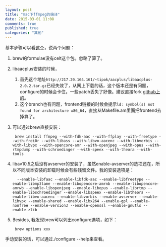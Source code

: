 ```yaml
---
layout: post
title: "mac下ffmpeg的编译"
date: 2015-03-01 11:08
comments: true
published: true
categories: "其他"
---
```


  基本步骤可以看[这个][1]，说两个问题：

1. brew的formulae没有celt这个包。忽略了算了。

2. libaacplus安装的时候，

	1. 首先这个地址`http://217.20.164.161/~tipok/aacplus/libaacplus-2.0.2.tar.gz`已经失效了，从网上下载的话，这个版本还是有问题，configure的时候会卡住，一些patch丢失了好像。建议直接fork [github上的][2]。
    2. 这个branch也有问题，frontend链接的时候会提示`ld: symbol(s) not found for architecture x86_64`，直接从Makefile.am里面把frontend去掉算了。

3. 可以通过brew直接安装：

      	brew install ffmpeg --with-fdk-aac --with-ffplay --with-freetype --with-frei0r --with-libass --with-libvo-aacenc --with-libvorbis --with-libvpx --with-opencore-amr --with-openjpeg --with-opus --with-rtmpdump --with-schroedinger --with-speex --with-theora --with-tools

4. libav10.5之后没有avserver的安装了，虽然enable-avserver的选项还在，所以不同版本安装的卸载时候会有些残留文件。我的安装选项是：

         --enable-libfaac --enable-libfdk-aac --enable-libfreetype --enable-libmp3lame --enable-libopencore-amrnb --enable-libopencore-amrwb --enable-libopenjpeg --enable-libopus --enable-librtmp --enable-libschroedinger --enable-libspeex --enable-libtheora --enable-libvo-aacenc --enable-libvorbis --enable-avserver --enable-libvpx --enable-shared --enable-libx264 --enable-gpl --enable-nonfree --enable-version3 --enable-openssl --enable-gnutls --enable-zlib

4. Besides, 我发现brew可以列出configure选项，如下：

  		brew options xxx

  手动安装的话，可以通过./configure --help来查看。


[1]: http://www.liaoxuefeng.com/article/0013738927837699a7f3407ea5f4b5caf8e1ab47997d7c5000   "Mac OS X编译ffmpeg"
[2]: https://github.com/Distrotech/libaacplus "Distrotech/libaacplus"
